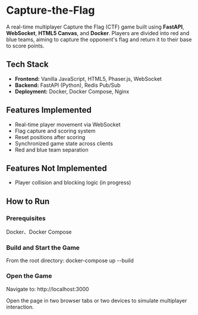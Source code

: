 # Capture-the-Flag

A real-time multiplayer Capture the Flag (CTF) game built using **FastAPI**, **WebSocket**, **HTML5 Canvas**, and **Docker**. Players are divided into red and blue teams, aiming to capture the opponent's flag and return it to their base to score points.

## Tech Stack

- **Frontend:** Vanilla JavaScript, HTML5, Phaser.js, WebSocket
- **Backend:** FastAPI (Python), Redis Pub/Sub
- **Deployment:** Docker, Docker Compose, Nginx

## Features Implemented

- Real-time player movement via WebSocket
- Flag capture and scoring system
- Reset positions after scoring
- Synchronized game state across clients
- Red and blue team separation

## Features Not Implemented

- Player collision and blocking logic (in progress)

## How to Run

### Prerequisites

Docker、Docker Compose

### Build and Start the Game

From the root directory: docker-compose up --build

### Open the Game

Navigate to: http://localhost:3000

Open the page in two browser tabs or two devices to simulate multiplayer interaction.
